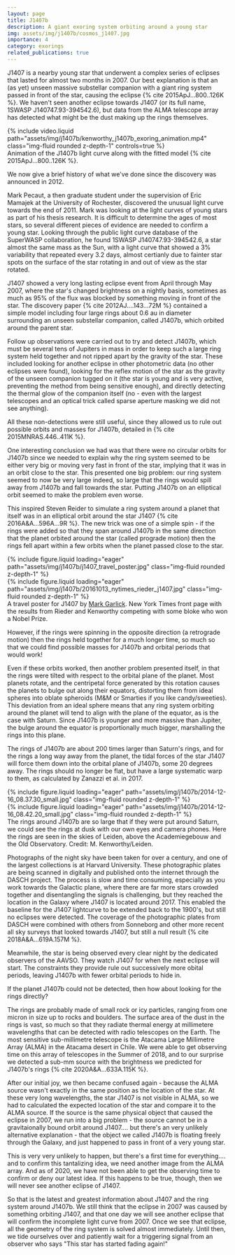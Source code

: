 ```yaml
---
layout: page
title: J1407b
description: A giant exoring system orbiting around a young star
img: assets/img/j1407b/cosmos_j1407.jpg
importance: 4
category: exorings
related_publications: true
---
```


J1407 is a nearby young star that underwent a complex series of eclipses that lasted for almost two months in 2007. Our best explanation is that an (as yet) unseen massive substellar companion with a giant ring system passed in front of the star, causing the eclipse {% cite 2015ApJ...800..126K %}. We haven't seen another eclipse towards J1407 (or its full name, 1SWASP J140747.93-394542.6), but data from the ALMA telescope array has detected what might be the dust making up the rings themselves.


<div class="row mt-3">
    <div class="col-sm mt-3 mt-md-0">
        {% include video.liquid path="assets/img/j1407b/kenworthy_j1407b_exoring_animation.mp4" class="img-fluid rounded z-depth-1" controls=true %}
    </div>
</div>

<div class="caption">
    Animation of the J1407b light curve along with the fitted model {% cite 2015ApJ...800..126K %}.
</div>

We now give a brief history of what we've done since the discovery was announced in 2012.

Mark Pecaut, a then graduate student under the supervision of Eric Mamajek at the University of Rochester, discovered the unusual light curve towards the end of 2011. Mark was looking at the light curves of young stars as part of his thesis research. It is difficult to determine the ages of most stars, so several different pieces of evidence are needed to confirm a young star. Looking through the public light curve database of the SuperWASP collaboration, he found 1SWASP J140747.93-394542.6, a star almost the same mass as the Sun, with a light curve that showed a 3% variability that repeated every 3.2 days, almost certianly due to fainter star spots on the surface of the star rotating in and out of view as the star rotated.

J1407 showed a very long lasting eclipse event from April through May 2007, where the star's changed brightness on a nightly basis, sometimes as much as 95% of the flux was blocked by something moving in front of the star. The discovery paper {% cite 2012AJ....143...72M %} contained a simple model including four large rings about 0.6 au in diameter surrounding an unseen substellar companion, called J1407b, which orbited around the parent star.

Follow up observations were carried out to try and detect J1407b, which must be several tens of Jupiters in mass in order to keep such a large ring system held together and not ripped apart by the gravity of the star. These included looking for another eclipse in other photometric data (no other eclipses were found), looking for the reflex motion of the star as the gravity of the unseen companion tugged on it (the star is young and is very active, preventing the method from being sensitive enough), and directly detecting the thermal glow of the companion itself (no - even with the largest telescopes and an optical trick called sparse aperture masking we did not see anything).

All these non-detections were still useful, since they allowed us to rule out possible orbits and masses for J1407b, detailed in {% cite 2015MNRAS.446..411K %}.

One interesting conclusion we had was that there were no circular orbits for J1407b since we needed to explain why the ring system seemed to be either very big or moving very fast in front of the star, implying that it was in an orbit close to the star. This presented one big problem: our ring system seemed to now be very large indeed, so large that the rings would spill away from J1407b and fall towards the star. Putting J1407b on an elliptical orbit seemed to make the problem even worse.

This inspired Steven Reider to simulate a ring system around a planet that itself was in an elliptical orbit around the star J1407 {% cite 2016A&A...596A...9R %}. The new trick was one of a simple spin - if the rings were added so that they span around J1407b in the same direction that the planet orbited around the star (called prograde motion) then the rings fell apart within a few orbits when the planet passed close to the star.

<div class="row mt-3">
    <div class="col-sm mt-3 mt-md-0">
        {% include figure.liquid loading="eager" path="assets/img/j1407b/j1407_travel_poster.jpg" class="img-fluid rounded z-depth-1" %}
    </div>
    <div class="col-sm mt-3 mt-md-0">
        {% include figure.liquid loading="eager" path="assets/img/j1407b/20161013_nytimes_rieder_j1407.jpg" class="img-fluid rounded z-depth-1" %}
    </div>
</div>

<div class="caption">
A travel poster for J1407 by <a href="http://www.space-art.co.uk/">Mark Garlick</a>. New York Times front page with the results from Rieder and Kenworthy competing with some bloke who won a Nobel Prize.
</div>

However, if the rings were spinning in the opposite direction (a retrograde motion) then the rings held together for a much longer time, so much so that we could find possible masses for J1407b and orbital periods that would work!

Even if these orbits worked, then another problem presented itself, in that the rings were tilted with respect to the orbital plane of the planet. Most planets rotate, and the centripetal force generated by this rotation causes the planets to bulge out along their equators, distorting them from ideal spheres into oblate spheroids (M&M or Smarties if you like candy/sweeties). This deviation from an ideal sphere means that any ring system orbiting around the planet will tend to align with the plane of the equator, as is the case with Saturn. Since J1407b is younger and more massive than Jupiter, the bulge around the equator is proportionally much bigger, marshalling the rings into this plane.

The rings of J1407b are about 200 times larger than Saturn's rings, and for the rings a long way away from the planet, the tidal forces of the star J1407 will force them down into the orbital plane of J1407b, some 20 degrees away. The rings should no longer be flat, but have a large systematic warp to them, as calculated by Zanazzi et al. in 2017.

<div class="row mt-2">
    <div class="col-sm mt-2 mt-md-0">
        {% include figure.liquid loading="eager" path="assets/img/j1407b/2014-12-16_08.37.30_small.jpg" class="img-fluid rounded z-depth-1" %}
    </div>
    <div class="col-sm mt-2 mt-md-0">
        {% include figure.liquid loading="eager" path="assets/img/j1407b/2014-12-16_08.42.20_small.jpg" class="img-fluid rounded z-depth-1" %}
    </div>
</div>

<div class="caption">
The rings around J1407b are so large that if they were put around Saturn, we could see the rings at dusk with our own eyes and camera phones. Here the rings are seen in the skies of Leiden, above the Academiegebouw and the Old Observatory. Credit: M. Kenworthy/Leiden.
</div>

Photographs of the night sky have been taken for over a century, and one of the largest collections is at Harvard University. These photographic plates are being scanned in digitally and published onto the internet through the DASCH project. The process is slow and time consuming, especially as you work towards the Galactic plane, where there are far more stars crowded together and disentangling the signals is challenging, but they reached the location in the Galaxy where J1407 is located around 2017. This enabled the baseline for the J1407 lightcurve to be extended back to the 1900's, but still no eclipses were detected. The coverage of the photographic plates from DASCH were combined with others from Sonneborg and other more recent all sky surveys that looked towards J1407, but still a null result {% cite 2018A&A...619A.157M %}.

Meanwhile, the star is being observed every clear night by the dedicated observers of the AAVSO. They watch J1407 for when the next eclipse will start. The constraints they provide rule out successively more obital periods, leaving J1407b with fewer orbital periods to hide in.

If the planet J1407b could not be detected, then how about looking for the rings directly?

The rings are probably made of small rock or icy particles, ranging from one micron in size up to rocks and boulders. The surface area of the dust in the rings is vast, so much so that they radiate thermal energy at millimetere wavelengths that can be detected with radio telescopes on the Earth. The most sensitive sub-millimetre telescope is the Atacama Large Millimetre Array (ALMA) in the Atacama desert in Chile. We were able to get observing time on this array of telescopes in the Summer of 2018, and to our surprise we detected a sub-mm source with the brightness we predicted for J1407b's rings {% cite 2020A&A...633A.115K %}.

After our initial joy, we then became confused again - because the ALMA source wasn't exactly in the same position as the location of the star. At these very long wavelengths, the star J1407 is not visible in ALMA, so we had to calculated the expected location of the star and compare it to the ALMA source. If the source is the same physical object that caused the eclipse in 2007, we run into a big problem - the source cannot be in a gravitaionally bound orbit around J1407.... but there's an very unlikely alternative explanation - that the object we called J1407b is floating freely through the Galaxy, and just happened to pass in front of a very young star.

This is very very unlikely to happen, but there's a first time for everything.... and to confirm this tantalizing idea, we need another image from the ALMA array. And as of 2020, we have not been able to get the observing time to confirm or deny our latest idea. If this happens to be true, though, then we will never see another eclipse of J1407.

So that is the latest and greatest information about J1407 and the ring system around J1407b. We still think that the eclipse in 2007 was caused by something orbiting J1407, and that one day we will see another eclipse that will confirm the incomplete light curve from 2007. Once we see that eclipse, all the geometry of the ring system is solved almost immediately. Until then, we tide ourselves over and patiently wait for a triggering signal from an observer who says "This star has started fading again!"
